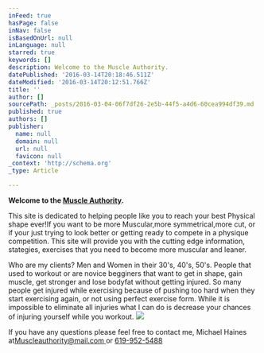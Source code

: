 ```yaml
---
inFeed: true
hasPage: false
inNav: false
isBasedOnUrl: null
inLanguage: null
starred: true
keywords: []
description: Welcome to the Muscle Authority.
datePublished: '2016-03-14T20:18:46.511Z'
dateModified: '2016-03-14T20:12:51.766Z'
title: ''
author: []
sourcePath: _posts/2016-03-04-06f7df26-2e5b-44f5-a4d6-60cea994df39.md
published: true
authors: []
publisher:
  name: null
  domain: null
  url: null
  favicon: null
_context: 'http://schema.org'
_type: Article

---
```

**Welcome to the [Muscle Authority][0].**

This site is dedicated to helping people like you to reach your best Physical shape ever!If you want to be more  Muscular,more symmetrical,more cut, or if your just trying to look better or getting ready to compete in a physique competition. This site will provide you with the cutting edge information, stategies, exercises that you need to become more muscular and leaner. 

Who are my clients? Men and Women in their 30's, 40's, 50's. People that used to workout or are novice begginers that want to get in shape, gain muscle, get stronger and lose bodyfat  without getting injured. So many people get injured while exercising because of pushing too hard when they start exercising again, or not using perfect exercise form. While it is impossible to eliminate all injuries what I can do is decrease your chances of injuring yourself while you workout.
![](https://the-grid-user-content.s3-us-west-2.amazonaws.com/3fbe5221-b019-475a-b34d-7d088be81fae.jpg)

If you have any questions please feel free to contact me, Michael Haines at[Muscleauthority@mail.com ][1]or  [619-952-5488][2]

[0]: null
[1]: muscleauthority@mail.com
[2]: 619-952-5488